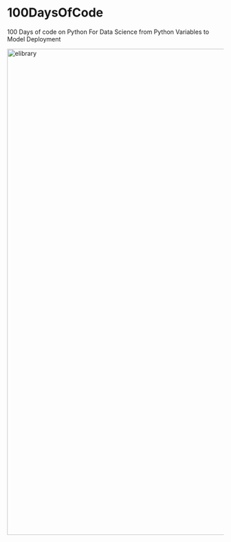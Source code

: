 # 100DaysOfCode
100 Days of code on Python For Data Science from Python Variables to Model Deployment 



<img width="1128" alt="elibrary" src="https://user-images.githubusercontent.com/58959180/192237586-80bcab80-d929-4b64-bbe6-8be8fb62b356.jpeg">
